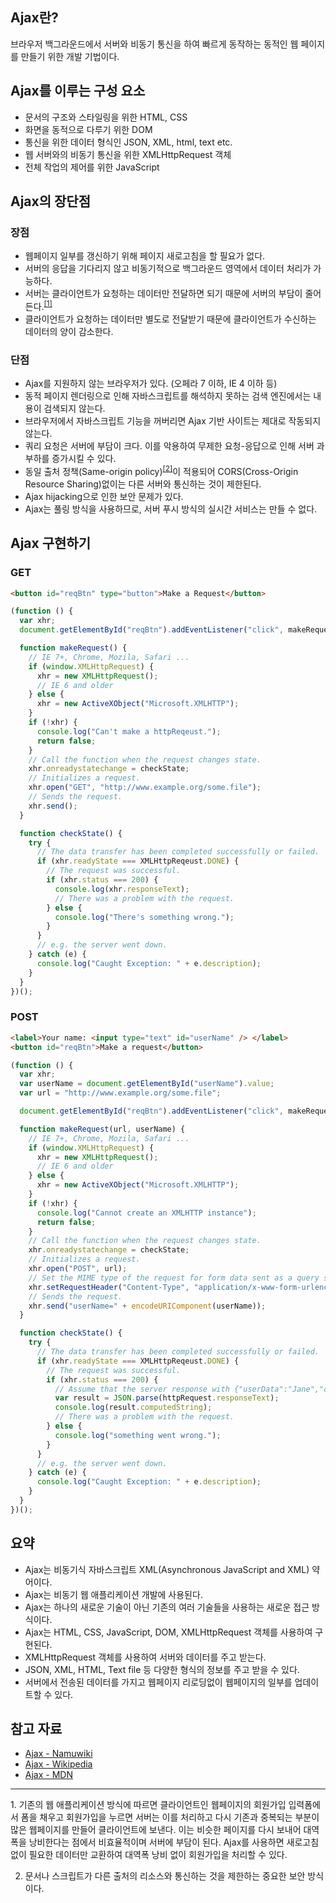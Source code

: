 ## Ajax란?

브라우저 백그라운드에서 서버와 비동기 통신을 하여 빠르게 동작하는 동적인 웹 페이지를 만들기 위한 개발 기법이다.

## Ajax를 이루는 구성 요소

- 문서의 구조와 스타일링을 위한 HTML, CSS
- 화면을 동적으로 다루기 위한 DOM
- 통신을 위한 데이터 형식인 JSON, XML, html, text etc.
- 웹 서버와의 비동기 통신을 위한 XMLHttpRequest 객체
- 전체 작업의 제어를 위한 JavaScript

## Ajax의 장단점

### 장점

- 웹페이지 일부를 갱신하기 위해 페이지 새로고침을 할 필요가 없다.
- 서버의 응답을 기다리지 않고 비동기적으로 백그라운드 영역에서 데이터 처리가 가능하다.
- 서버는 클라이언트가 요청하는 데이터만 전달하면 되기 때문에 서버의 부담이 줄어든다.<sup>[[1]](#ajax1)</sup>
- 클라이언트가 요청하는 데이터만 별도로 전달받기 때문에 클라이언트가 수신하는 데이터의 양이 감소한다.

### 단점

- Ajax를 지원하지 않는 브라우저가 있다. (오페라 7 이하, IE 4 이하 등)
- 동적 페이지 렌더링으로 인해 자바스크립트를 해석하지 못하는 검색 엔진에서는 내용이 검색되지 않는다.
- 브라우저에서 자바스크립트 기능을 꺼버리면 Ajax 기반 사이트는 제대로 작동되지 않는다.
- 쿼리 요청은 서버에 부담이 크다. 이를 악용하여 무제한 요청-응답으로 인해 서버 과부하를 증가시킬 수 있다.
- 동일 출처 정책(Same-origin policy)<sup>[[2]](#ajax2)</sup>이 적용되어 CORS(Cross-Origin Resource Sharing)없이는 다른 서버와 통신하는 것이 제한된다.
- Ajax hijacking으로 인한 보안 문제가 있다.
- Ajax는 풀링 방식을 사용하므로, 서버 푸시 방식의 실시간 서비스는 만들 수 없다.

## Ajax 구현하기

### GET

```html
<button id="reqBtn" type="button">Make a Request</button>
```

```javascript
(function () {
  var xhr;
  document.getElementById("reqBtn").addEventListener("click", makeRequest);

  function makeRequest() {
    // IE 7+, Chrome, Mozila, Safari ...
    if (window.XMLHttpRequest) {
      xhr = new XMLHttpRequest();
      // IE 6 and older
    } else {
      xhr = new ActiveXObject("Microsoft.XMLHTTP");
    }
    if (!xhr) {
      console.log("Can't make a httpReqeust.");
      return false;
    }
    // Call the function when the request changes state.
    xhr.onreadystatechange = checkState;
    // Initializes a request.
    xhr.open("GET", "http://www.example.org/some.file");
    // Sends the request.
    xhr.send();
  }

  function checkState() {
    try {
      // The data transfer has been completed successfully or failed.
      if (xhr.readyState === XMLHttpReqeust.DONE) {
        // The request was successful.
        if (xhr.status === 200) {
          console.log(xhr.responseText);
          // There was a problem with the request.
        } else {
          console.log("There's something wrong.");
        }
      }
      // e.g. the server went down.
    } catch (e) {
      console.log("Caught Exception: " + e.description);
    }
  }
})();
```

### POST

```html
<label>Your name: <input type="text" id="userName" /> </label>
<button id="reqBtn">Make a request</button>
```

```javascript
(function () {
  var xhr;
  var userName = document.getElementById("userName").value;
  var url = "http://www.example.org/some.file";

  document.getElementById("reqBtn").addEventListener("click", makeRequest);

  function makeRequest(url, userName) {
    // IE 7+, Chrome, Mozila, Safari ...
    if (window.XMLHttpRequest) {
      xhr = new XMLHttpRequest();
      // IE 6 and older
    } else {
      xhr = new ActiveXObject("Microsoft.XMLHTTP");
    }
    if (!xhr) {
      console.log("Cannot create an XMLHTTP instance");
      return false;
    }
    // Call the function when the request changes state.
    xhr.onreadystatechange = checkState;
    // Initializes a request.
    xhr.open("POST", url);
    // Set the MIME type of the request for form data sent as a query string
    xhr.setRequestHeader("Content-Type", "application/x-www-form-urlencoded");
    // Sends the request.
    xhr.send("userName=" + encodeURIComponent(userName));
  }

  function checkState() {
    try {
      // The data transfer has been completed successfully or failed.
      if (xhr.readyState === XMLHttpReqeust.DONE) {
        // The request was successful.
        if (xhr.status === 200) {
          // Assume that the server response with {"userData":"Jane","computedString":"Hi, Jane!"}.
          var result = JSON.parse(httpRequest.responseText);
          console.log(result.computedString);
          // There was a problem with the request.
        } else {
          console.log("something went wrong.");
        }
      }
      // e.g. the server went down.
    } catch (e) {
      console.log("Caught Exception: " + e.description);
    }
  }
})();
```

## 요약

- Ajax는 비동기식 자바스크립트 XML(Asynchronous JavaScript and XML) 약어이다.
- Ajax는 비동기 웹 애플리케이션 개발에 사용된다.
- Ajax는 하나의 새로운 기술이 아닌 기존의 여러 기술들을 사용하는 새로운 접근 방식이다.
- Ajax는 HTML, CSS, JavaScript, DOM, XMLHttpRequest 객체를 사용하여 구현된다.
- XMLHttpRequest 객체를 사용하여 서버와 데이터를 주고 받는다.
- JSON, XML, HTML, Text file 등 다양한 형식의 정보를 주고 받을 수 있다.
- 서버에서 전송된 데이터를 가지고 웹페이지 리로딩없이 웹페이지의 일부를 업데이트할 수 있다.

## 참고 자료

- [Ajax - Namuwiki](https://namu.wiki/w/AJAX "Ajax")
- [Ajax - Wikipedia](<https://en.wikipedia.org/wiki/Ajax_(programming)> "Ajax")
- [Ajax - MDN](https://developer.mozilla.org/en-US/docs/Web/Guide/AJAX/Getting_Started "Ajax")

---

1.<a name="ajax1"></a> 기존의 웹 애플리케이션 방식에 따르면 클라이언트인 웹페이지의 회원가입 입력폼에서 폼을 채우고 회원가입을 누르면 서버는 이를 처리하고 다시 기존과 중복되는 부분이 많은 웹페이지를 만들어 클라이언트에 보낸다. 이는 비슷한 페이지를 다시 보내어 대역폭을 낭비한다는 점에서 비효율적이며 서버에 부담이 된다. Ajax를 사용하면 새로고침없이 필요한 데이터만 교환하여 대역폭 낭비 없이 회원가입을 처리할 수 있다.

2. <a name="ajax2"></a>문서나 스크립트가 다른 출처의 리소스와 통신하는 것을 제한하는 중요한 보안 방식이다.
